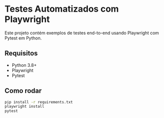 # Testes Automatizados com Playwright

Este projeto contém exemplos de testes end-to-end usando Playwright com Pytest em Python.

## Requisitos

- Python 3.8+
- Playwright
- Pytest

## Como rodar

```bash
pip install -r requirements.txt
playwright install
pytest